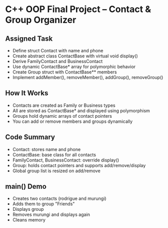 # C++ OOP Final Project – Contact & Group Organizer

## Assigned Task
- Define struct Contact with name and phone
- Create abstract class ContactBase with virtual void display()
- Derive FamilyContact and BusinessContact
- Use dynamic ContactBase* array for polymorphic behavior
- Create Group struct with ContactBase** members
- Implement addMember(), removeMember(), addGroup(), removeGroup()

## How It Works
- Contacts are created as Family or Business types
- All are stored as ContactBase* and displayed using polymorphism
- Groups hold dynamic arrays of contact pointers
- You can add or remove members and groups dynamically

## Code Summary
- Contact: stores name and phone
- ContactBase: base class for all contacts
- FamilyContact, BusinessContact: override display()
- Group: holds contact pointers and supports add/remove/display
- Global group list is resized on add/remove

## main() Demo
- Creates two contacts (rodrigue and murungi)
- Adds them to group "Friends"
- Displays group
- Removes murungi and displays again
- Cleans memory

